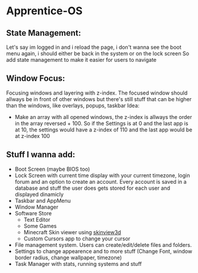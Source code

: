 # Apprentice-OS

## State Management:
Let's say im logged in and i reload the page, i don't wanna see the boot menu again, i should either be back in the system or on the lock screen
So add state management to make it easier for users to navigate

## Window Focus:
Focusing windows and layering with z-index. The focused window should allways be in front of other windows but there's still stuff that can be higher than the windows, like overlays, popups, taskbar
Idea:
- Make an array with all opened windows, the z-index is allways the order in the array reversed + 100. So if the Settings is at 0 and the last app is at 10, the settings would have a z-index of 110 and the last app would be at z-index 100

## Stuff I wanna add:
- Boot Screen (maybe BIOS too)
- Lock Screen with current time display with your current timezone, login forum and an option to create an account. Every account is saved in a database and stuff the user does gets stored for each user and displayed dinamicly
- Taskbar and AppMenu
- Window Manager
- Software Store
  - Text Editor
  - Some Games
  - Minecraft Skin viewer using [skinview3d](https://skinview3d-demo.vercel.app/)
  - Custom Cursors app to change your cursor
- File management system. Users can create/edit/delete files and folders.
- Settings to change appearence and to more stuff (Change Font, window border radius, change wallpaper, timezone)
- Task Manager with stats, running systems and stuff
